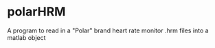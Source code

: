 # polarHRM
A program to read in a "Polar" brand heart rate monitor  .hrm files into a matlab object
